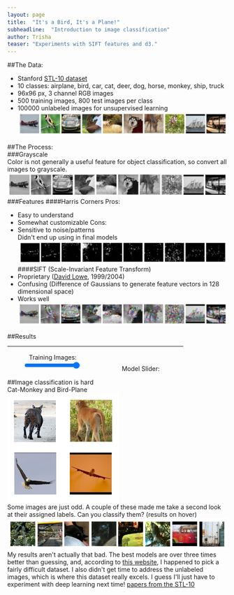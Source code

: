 ```yaml
---
layout: page
title:  "It's a Bird, It's a Plane!"
subheadline:  "Introduction to image classification"
author: Trisha
teaser: "Experiments with SIFT features and d3."
---
```


<script src="http://d3js.org/d3.v3.min.js"></script>
<script src="http://d3js.org/colorbrewer.v1.min.js"></script>
<script src="http://code.jquery.com/jquery-1.11.0.min.js"></script>
<script src="http://d3js.org/queue.v1.min.js"></script>

<script src="../blog/heatmap.js"></script>
<link rel="stylesheet" href="../blog/heatmap.css" />

<!--<head>-->

<script>
$(document).ready(function() {
	heatmap_display("../blog/heatmaps/linsvc_lim=500_k=300.json", "#heatmap", "PuRd", 'linsvc');
});
</script>

<!--</head>

<body>-->

##The Data:  
- Stanford [STL-10 dataset](http://cs.stanford.edu/~acoates/stl10/)
- 10 classes: airplane, bird, car, cat, deer, dog, horse, monkey, ship, truck
- 96x96 px, 3 channel RGB images
- 500 training images, 800 test images per class
- 100000 unlabeled images for unsupervised learning  
![Sample image from each class](../images/all_classes_color.png)

##The Process:  
###Grayscale  
Color is not generally a useful feature for object classification, so convert all images to grayscale.  
![same images now in grayscale](../images/all_classes_gray.png)
###Features
####Harris Corners
Pros:
- Easy to understand
- Somewhat customizable
Cons:
- Sensitive to noise/patterns  
Didn't end up using in final models  
![same images with harris features](../images/all_classes_harris.png)  
####SIFT (Scale-Invariant Feature Transform)
- Proprietary ([David Lowe](https://en.wikipedia.org/wiki/David_G._Lowe), 1999/2004)
- Confusing (Difference of Gaussians to generate feature vectors in 128 dimensional space)
- Works well  
![same images with sift features](../images/all_classes_sift.png)  

##Results  
<div id="heatmap"></div>
<table style="height:60px; width:80%; text-align: center; align: center">
  <tr>
    <td>
    <table ><!--style="width:30%;">-->
        <tr>
         <p>
            <label for="lim" 
                style="display: inline-block; text-align: center">
            Training Images:<span id="lim-value"></span>
            </label>
            <input type="range" min="1" max="510" id="lim" value="500">
        </p>
        </tr>
        <tr>
         <p>
            <label for="k" 
                style="display: inline-block; text-align: center">
            Feature Centers:<span id="k-value"></span>
            </label>
            <input type="range" min="1" max="310" id="k" value="300">
        </p>
        </tr>
    </table>
    </td>
    <td>
    <table>
    <tr><!--
    Model:
    <select id="model">
    <option value="nomodel">----</option>
    <option value="mnb" selected>Multinomial Naive Bayes</option>
    <option value="gnb">Gaussian Naive Bayes</option>
    <option value="linsvc">Linear SVC</option>
    <option value="logreg">Logistic Regression</option>
    <option value="rf">Random Forrest</option>
    <option value="tree">Decision Tree</option>
    </select>-->
    </tr>
    <tr>
    <p>
      <label for="mname" 
         style="display: inline-block; text-align: center">
         Model Slider:<span id="mname-value"></span>
      </label>
      <input type="range" min="1" max="600" id="mname" value="600">
    </p>
    </tr>
    </table>
    </td>
  </tr>
</table>

<!--Palette:
<select id="palette">
  <option value="BuPu">BuPu</option>
  <option value="RdPu">RdPu</option>
  <option value="PuRd" selected>PuRd</option>
 <option value="RdGy">RdGy</option>
  <option value="PuBu">RdBu</option>
  <option value="PiYG">PiYG</option>
  <option value="PRGn">PRGn</option>
  <option value="BrBG">BrBG</option>
  <option value="PuOr">PuOr</option> 
</select>-->
  
##Image classification is hard  
Cat-Monkey and Bird-Plane  
![these images look similar for different objects](../images/catmonkey_birdplane.png)  
Some images are just odd. A couple of these made me take a second look at their assigned labels. Can you classify them? (results on hover)  
![odd images](../images/oddimages.png "monkey, airplane, dog, cat, car, monkey, truck, truck")  
My results aren't actually that bad. The best models are over three times better than guessing, and, according to [this website](http://rodrigob.github.io/are_we_there_yet/build/classification_datasets_results.html), I happened to pick a fairly difficult dataset. I also didn't get time to address the unlabeled images, which is where this dataset really excels. I guess I'll just have to experiment with deep learning next time!
[papers from the STL-10](../images/stl10pub.png)  



